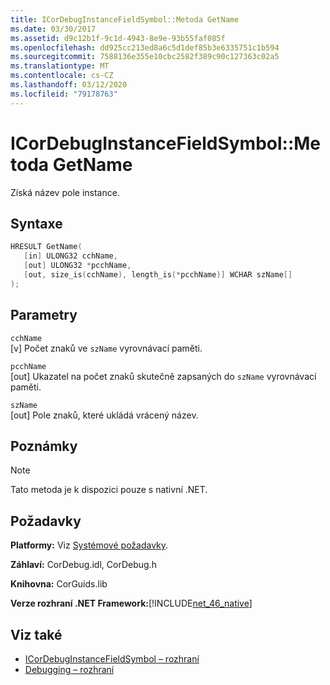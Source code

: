 ```yaml
---
title: ICorDebugInstanceFieldSymbol::Metoda GetName
ms.date: 03/30/2017
ms.assetid: d9c12b1f-9c1d-4943-8e9e-93b55faf085f
ms.openlocfilehash: dd925cc213ed8a6c5d1def85b3e6335751c1b594
ms.sourcegitcommit: 7588136e355e10cbc2582f389c90c127363c02a5
ms.translationtype: MT
ms.contentlocale: cs-CZ
ms.lasthandoff: 03/12/2020
ms.locfileid: "79178763"
---
```

# <a name="icordebuginstancefieldsymbolgetname-method"></a>ICorDebugInstanceFieldSymbol::Metoda GetName
Získá název pole instance.  
  
## <a name="syntax"></a>Syntaxe  
  
```cpp  
HRESULT GetName(  
   [in] ULONG32 cchName,
   [out] ULONG32 *pcchName,
   [out, size_is(cchName), length_is(*pcchName)] WCHAR szName[]  
);  
```  
  
## <a name="parameters"></a>Parametry  
 `cchName`  
 [v] Počet znaků ve `szName` vyrovnávací paměti.  
  
 `pcchName`  
 [out] Ukazatel na počet znaků skutečně zapsaných do `szName` vyrovnávací paměti.  
  
 `szName`  
 [out] Pole znaků, které ukládá vrácený název.  
  
## <a name="remarks"></a>Poznámky  
  
> [!NOTE]
> Tato metoda je k dispozici pouze s nativní .NET.  
  
## <a name="requirements"></a>Požadavky  
 **Platformy:** Viz [Systémové požadavky](../../../../docs/framework/get-started/system-requirements.md).  
  
 **Záhlaví:** CorDebug.idl, CorDebug.h  
  
 **Knihovna:** CorGuids.lib  
  
 **Verze rozhraní .NET Framework:**[!INCLUDE[net_46_native](../../../../includes/net-46-native-md.md)]  
  
## <a name="see-also"></a>Viz také

- [ICorDebugInstanceFieldSymbol – rozhraní](icordebuginstancefieldsymbol-interface.md)
- [Debugging – rozhraní](debugging-interfaces.md)
